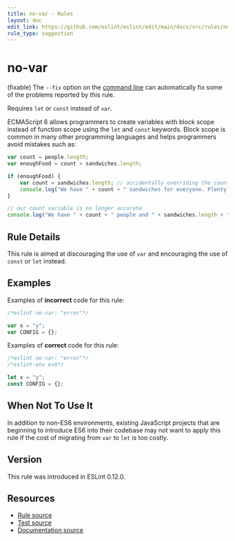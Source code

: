 ```yaml
---
title: no-var - Rules
layout: doc
edit_link: https://github.com/eslint/eslint/edit/main/docs/src/rules/no-var.md
rule_type: suggestion
---
```

<!-- Note: No pull requests accepted for this file. See README.md in the root directory for details. -->

# no-var

(fixable) The `--fix` option on the [command line](../user-guide/command-line-interface#fixing-problems) can automatically fix some of the problems reported by this rule.

Requires `let` or `const` instead of `var`.

ECMAScript 6 allows programmers to create variables with block scope instead of function scope using the `let`
and `const` keywords. Block scope is common in many other programming languages and helps programmers avoid mistakes
such as:

```js
var count = people.length;
var enoughFood = count > sandwiches.length;

if (enoughFood) {
    var count = sandwiches.length; // accidentally overriding the count variable
    console.log("We have " + count + " sandwiches for everyone. Plenty for all!");
}

// our count variable is no longer accurate
console.log("We have " + count + " people and " + sandwiches.length + " sandwiches!");
```

## Rule Details

This rule is aimed at discouraging the use of `var` and encouraging the use of `const` or `let` instead.

## Examples

Examples of **incorrect** code for this rule:

```js
/*eslint no-var: "error"*/

var x = "y";
var CONFIG = {};
```

Examples of **correct** code for this rule:

```js
/*eslint no-var: "error"*/
/*eslint-env es6*/

let x = "y";
const CONFIG = {};
```

## When Not To Use It

In addition to non-ES6 environments, existing JavaScript projects that are beginning to introduce ES6 into their
codebase may not want to apply this rule if the cost of migrating from `var` to `let` is too costly.

## Version

This rule was introduced in ESLint 0.12.0.

## Resources

* [Rule source](https://github.com/eslint/eslint/tree/HEAD/lib/rules/no-var.js)
* [Test source](https://github.com/eslint/eslint/tree/HEAD/tests/lib/rules/no-var.js)
* [Documentation source](https://github.com/eslint/eslint/tree/HEAD/docs/src/rules/no-var.md)
